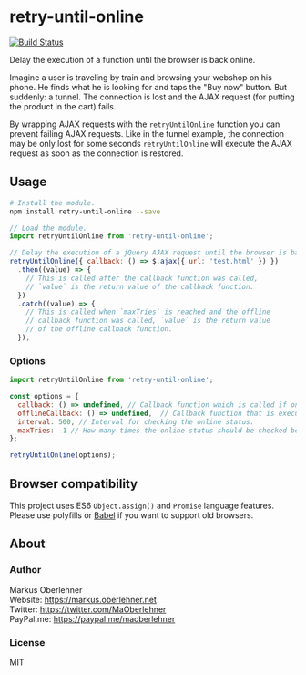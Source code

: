 # retry-until-online

[![Build Status](https://travis-ci.org/maoberlehner/retry-until-online.svg?branch=master)](https://travis-ci.org/maoberlehner/retry-until-online)

Delay the execution of a function until the browser is back online.

Imagine a user is traveling by train and browsing your webshop on his phone. He finds what he is looking for and taps the "Buy now" button. But suddenly: a tunnel. The connection is lost and the AJAX request (for putting the product in the cart) fails.

By wrapping AJAX requests with the `retryUntilOnline` function you can prevent failing AJAX requests. Like in the tunnel example, the connection may be only lost for some seconds `retryUntilOnline` will execute the AJAX request as soon as the connection is restored.

## Usage

```bash
# Install the module.
npm install retry-until-online --save
```

```js
// Load the module.
import retryUntilOnline from 'retry-until-online';

// Delay the execution of a jQuery AJAX request until the browser is back online.
retryUntilOnline({ callback: () => $.ajax({ url: 'test.html' }) })
  .then((value) => {
    // This is called after the callback function was called,
    // `value` is the return value of the callback function.
  })
  .catch((value) => {
    // This is called when `maxTries` is reached and the offline
    // callback function was called, `value` is the return value
    // of the offline callback function.
  });
```

### Options

```js
import retryUntilOnline from 'retry-until-online';

const options = {
  callback: () => undefined, // Callback function which is called if online.
  offlineCallback: () => undefined,  // Callback function that is executed if `tries` reaches 0.
  interval: 500, // Interval for checking the online status.
  maxTries: -1 // How many times the online status should be checked before giving up (-1 = unlimited).
};

retryUntilOnline(options);
```

## Browser compatibility
This project uses ES6 `Object.assign()` and `Promise` language features. Please use polyfills or [Babel](https://babeljs.io/) if you want to support old browsers.

## About

### Author

Markus Oberlehner  
Website: https://markus.oberlehner.net  
Twitter: https://twitter.com/MaOberlehner  
PayPal.me: https://paypal.me/maoberlehner

### License

MIT
